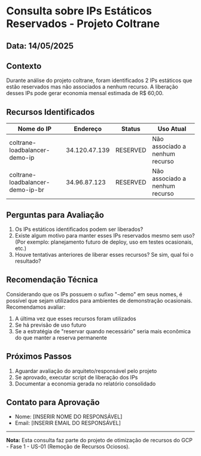 # Consulta sobre IPs Estáticos Reservados - Projeto Coltrane

## Data: 14/05/2025

## Contexto
Durante análise do projeto coltrane, foram identificados 2 IPs estáticos que estão reservados mas não associados a nenhum recurso. A liberação desses IPs pode gerar economia mensal estimada de R$ 60,00.

## Recursos Identificados

| Nome do IP | Endereço | Status | Uso Atual |
|------------|----------|--------|-----------|
| coltrane-loadbalancer-demo-ip | 34.120.47.139 | RESERVED | Não associado a nenhum recurso |
| coltrane-loadbalancer-demo-ip-br | 34.96.87.123 | RESERVED | Não associado a nenhum recurso |

## Perguntas para Avaliação

1. Os IPs estáticos identificados podem ser liberados?
2. Existe algum motivo para manter esses IPs reservados mesmo sem uso? (Por exemplo: planejamento futuro de deploy, uso em testes ocasionais, etc.)
3. Houve tentativas anteriores de liberar esses recursos? Se sim, qual foi o resultado?

## Recomendação Técnica

Considerando que os IPs possuem o sufixo "-demo" em seus nomes, é possível que sejam utilizados para ambientes de demonstração ocasionais. Recomendamos avaliar:

1. A última vez que esses recursos foram utilizados
2. Se há previsão de uso futuro
3. Se a estratégia de "reservar quando necessário" seria mais econômica do que manter a reserva permanente

## Próximos Passos

1. Aguardar avaliação do arquiteto/responsável pelo projeto
2. Se aprovado, executar script de liberação dos IPs
3. Documentar a economia gerada no relatório consolidado

## Contato para Aprovação

- Nome: [INSERIR NOME DO RESPONSÁVEL]
- Email: [INSERIR EMAIL DO RESPONSÁVEL]

---

**Nota:** Esta consulta faz parte do projeto de otimização de recursos do GCP - Fase 1 - US-01 (Remoção de Recursos Ociosos).
